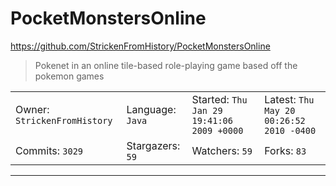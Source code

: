 # PocketMonstersOnline

https://github.com/StrickenFromHistory/PocketMonstersOnline
<blockquote>
Pokenet in an online tile-based role-playing game based off the pokemon games
</blockquote>

<table>
<tr><td>Owner: <code>StrickenFromHistory</code></td>
    <td>Language: <code>Java</code></td>
    <td>Started: <code>Thu Jan 29 19:41:06 2009 +0000</code></td>
    <td>Latest: <code>Thu May 20 00:26:52 2010 -0400</code></td></tr>
<tr><td>Commits: <code>3029</code></td>
    <td>Stargazers: <code>59</code></td>
    <td>Watchers: <code>59</code></td>
    <td>Forks: <code>83</code></td></tr>
</table>

---

